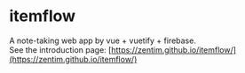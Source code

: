 # itemflow
A note-taking  web app by vue + vuetify + firebase.  
See the introduction page: [https://zentim.github.io/itemflow/](https://zentim.github.io/itemflow/)
